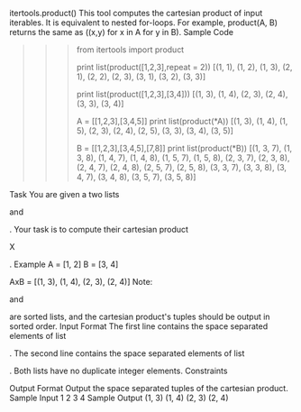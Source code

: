 itertools.product()
This tool computes the cartesian product of input iterables. 
It is equivalent to nested for-loops. 
For example, product(A, B) returns the same as ((x,y) for x in A for y in B). 
Sample Code
>>> from itertools import product
>>>
>>> print list(product([1,2,3],repeat = 2))
[(1, 1), (1, 2), (1, 3), (2, 1), (2, 2), (2, 3), (3, 1), (3, 2), (3, 3)]
>>>
>>> print list(product([1,2,3],[3,4]))
[(1, 3), (1, 4), (2, 3), (2, 4), (3, 3), (3, 4)]
>>>
>>> A = [[1,2,3],[3,4,5]]
>>> print list(product(*A))
[(1, 3), (1, 4), (1, 5), (2, 3), (2, 4), (2, 5), (3, 3), (3, 4), (3, 5)]
>>>
>>> B = [[1,2,3],[3,4,5],[7,8]]
>>> print list(product(*B))
[(1, 3, 7), (1, 3, 8), (1, 4, 7), (1, 4, 8), (1, 5, 7), (1, 5, 8), (2, 3, 7), (2, 3, 8), (2, 4, 7), (2, 4, 8), (2, 5, 7), (2, 5, 8), (3, 3, 7), (3, 3, 8), (3, 4, 7), (3, 4, 8), (3, 5, 7), (3, 5, 8)]

Task
You are given a two lists 

and 

. Your task is to compute their cartesian product 

X

.
Example 
A = [1, 2]
B = [3, 4]

AxB = [(1, 3), (1, 4), (2, 3), (2, 4)]
Note: 

and 

are sorted lists, and the cartesian product's tuples should be output in sorted order.
Input Format
The first line contains the space separated elements of list 

. 
The second line contains the space separated elements of list 

.
Both lists have no duplicate integer elements.
Constraints











Output Format
Output the space separated tuples of the cartesian product.
Sample Input
 1 2
 3 4
Sample Output
 (1, 3) (1, 4) (2, 3) (2, 4)
